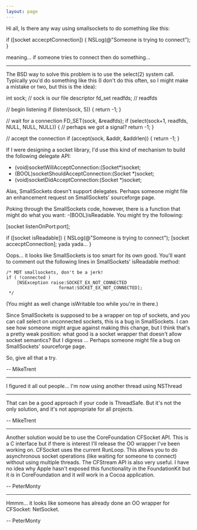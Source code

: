 ```yaml
---
layout: page
---
```


Hi all,
Is there any way using smallsockets to do something like this:
    
if ([socket accecptConnection]) {
NSLog(@"Someone is trying to connect");
}

meaning... if someone tries to connect then do something...

----

The BSD way to solve this problem is to use the select(2) system call. Typically you'd do something like this (I don't do this often, so I might make a mistake or two, but this is the idea):

    
int sock;        // sock is our file descriptor
fd_set readfds; // readfds 

// begin listening
if (listen(sock, 5)) {
    return -1;
}

// wait for a connection
FD_SET(sock, &readfds);
if (select(sock+1, readfds, NULL, NULL, NULL)) {
    // perhaps we got a signal?
    return -1;
}

// accept the connection
if (accept(sock, &addr, &addrlen)) {
    return -1;
}


If I were designing a socket library, I'd use this kind of mechanism to build the following delegate API:

    
- (void)socketWillAcceptConnection:(Socket*)socket;
- (BOOL)socketShouldAcceptConnection:(Socket *)socket;
- (void)socketDidAcceptConnection:(Socket *)socket;


Alas, SmallSockets doesn't support delegates. Perhaps someone might file an enhancement request on SmallSockets' sourceforge page.

Poking through the SmallSockets code, however, there is a function that might do what you want: -(BOOL)isReadable. You might try the following:

    
[socket listenOnPort:port];

if ([socket isReadable]) {
NSLog(@"Someone is trying to connect");
    [socket accecptConnection];
    yada yada...
}


Oops... it looks like SmallSockets is too smart for its own good. You'll want to comment out the following lines in SmallSockets' isReadable method:

    
    /* MDT smallsockets, don't be a jerk!
    if ( !connected )
        [NSException raise:SOCKET_EX_NOT_CONNECTED 
                        format:SOCKET_EX_NOT_CONNECTED];
     */


(You might as well change isWritable too while you're in there.)

Since SmallSockets is supposed to be a wrapper on top of sockets, and you can call select on unconnected sockets, this is a bug in SmallSockets. I can see how someone might argue against making this change, but I think that's a pretty weak position: what good is a socket wrapper that doesn't allow socket semantics? But I digress ... Perhaps someone might file a bug on SmallSockets' sourceforge page.

So, give all that a try.

-- MikeTrent

----

I figured it all out people... I'm now using another thread using NSThread

----

That can be a good approach if your code is ThreadSafe. But it's not the only solution, and it's not appropriate for all projects.

-- MikeTrent

----

Another solution would be to use the CoreFoundation CFSocket API. This is a C interface but if there is interest I'll release the OO wrapper I've been working on. CFSocket uses the current RunLoop. This allows you to do asynchronous socket operations (like waiting for someone to connect) without using multiple threads. The CFStream API is also very useful. I have no idea why Apple hasn't exposed this functionality in the FoundationKit but it *is* in CoreFoundation and it *will* work in a Cocoa application.

-- PeterMonty

----

Hmmm... it looks like someone has already done an OO wrapper for CFSocket: NetSocket.

-- PeterMonty
